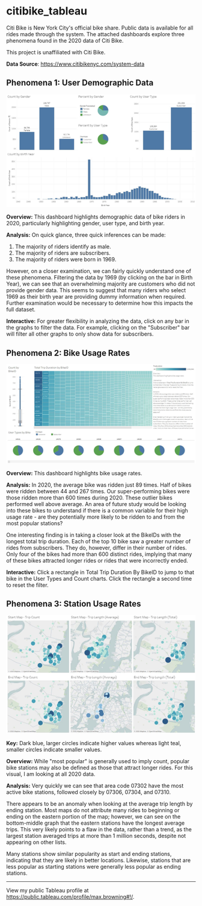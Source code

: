 # citibike_tableau
Citi Bike is New York City's official bike share. Public data is available for all rides made through the system. The attached dashboards explore three phenomena found in the 2020 data of Citi Bike.

This project is unaffiliated with Citi Bike.

**Data Source**: https://www.citibikenyc.com/system-data

## Phenomena 1: User Demographic Data
![Screencap of Tableau dashboard with no filters selected](https://github.com/MaxBrowning/citibike_tableau/blob/main/Images/Phenomena%201%20User%20Demographic%20Data.JPG)

**Overview:** This dashboard highlights demographic data of bike riders in 2020, particularly highlighting gender, user type, and birth year.

**Analysis:**
On quick glance, three quick inferences can be made:
1) The majority of riders identify as male.
2) The majority of riders are subscribers.
3) The majority of riders were born in 1969.

However, on a closer examination, we can fairly quickly understand one of these phenomena. Filtering the data by 1969 (by clicking on the bar in Birth Year), we can see that an overwhelming majority are customers who did not provide gender data. This seems to suggest that many riders who select 1969 as their birth year are providing dummy information when required. Further examination would be necessary to determine how this impacts the full dataset.

**Interactive:** For greater flexibility in analyzing the data, click on any bar in the graphs to filter the data. For example, clicking on the "Subscriber" bar will filter all other graphs to only show data for subscribers.

## Phenomena 2: Bike Usage Rates
![Screencap of Tableau dashboard with no filters selected](https://github.com/MaxBrowning/citibike_tableau/blob/main/Images/Phenomena%202%20Bike%20Usage%20Rates.JPG)

**Overview:** This dashboard highlights bike usage rates.

**Analysis:**
In 2020, the average bike was ridden just 89 times. Half of bikes were ridden between 44 and 267 times. Our super-performing bikes were those ridden more than 600 times during 2020. These outlier bikes performed well above average. An area of future study would be looking into these bikes to understand if there is a common variable for their high usage rate - are they potentially more likely to be ridden to and from the most popular stations?

One interesting finding is in taking a closer look at the BikeIDs with the longest total trip duration. Each of the top 10 bike saw a greater number of rides from subscribers. They do, however, differ in their number of rides. Only four of the bikes had more than 600 distinct rides, implying that many of these bikes attracted longer rides or rides that were incorrectly ended.

**Interactive:** Click a rectangle in Total Trip Duration By BikeID to jump to that bike in the User Types and Count charts. Click the rectangle a second time to reset the filter.

## Phenomena 3: Station Usage Rates
![Screencap of six Cit iBike station maps with varying displays](https://github.com/MaxBrowning/citibike_tableau/blob/main/Images/Bike%20Station%20Usage%20Rates.JPG)

**Key:** Dark blue, larger circles indicate higher values whereas light teal, smaller circles indicate smaller values.

**Overview:** While "most popular" is generally used to imply count, popular bike stations may also be defined as those that attract longer rides. For this visual, I am looking at all 2020 data.

**Analysis:**
Very quickly we can see that area code 07302 have the most active bike stations, followed closely by 07306, 07304, and 07310.

There appears to be an anomaly when looking at the average trip length by ending station. Most maps do not attribute many rides to beginning or ending on the eastern portion of the map; however, we can see on the bottom-middle graph that the eastern stations have the longest average trips. This very likely points to a flaw in the data, rather than a trend, as the largest station averaged trips at more than 1 million seconds, despite not appearing on other lists.

Many stations show similar popularity as start and ending stations, indicating that they are likely in better locations. Likewise, stations that are less popular as starting stations were generally less popular as ending stations.

-----
View my public Tableau profile at https://public.tableau.com/profile/max.browning#!/.
